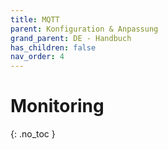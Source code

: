 ```yaml
---
title: MQTT
parent: Konfiguration & Anpassung
grand_parent: DE - Handbuch
has_children: false
nav_order: 4
---
```


# Monitoring
{: .no_toc }

